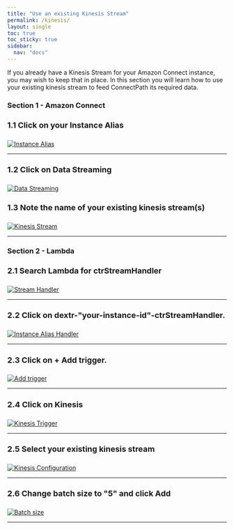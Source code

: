 ```yaml
---
title: "Use an existing Kinesis Stream"
permalink: /kinesis/
layout: single
toc: true
toc_sticky: true
sidebar: 
  nav: "docs"
---
```


If you already have a Kinesis Stream for your Amazon Connect instance, you may wish to keep that in place. In this section you will learn how to use your existing kinesis stream to feed ConnectPath its required data.

### Section 1 - Amazon Connect

#### 1.1 Click on your Instance Alias

[![Instance Alias](/assets/images/dextr-instance-alias.jpg)](/assets/images/dextr-instance-alias.jpg)

----

#### 1.2 Click on Data Streaming


[![Data Streaming](/assets/images/data-streaming.jpg)](/assets/images/data-streaming.jpg)

#### 1.3 Note the name of your existing kinesis stream(s)

[![Kinesis Stream](/assets/images/kinesis-stream.jpg)](/assets/images/kinesis-stream.jpg)

----

### Section 2 - Lambda

#### 2.1 Search Lambda for ctrStreamHandler

[![Stream Handler](/assets/images/ctrStreamHandler.jpg)](/assets/images/ctrStreamHandler.jpg)

----

#### 2.2 Click on dextr-"your-instance-id"-ctrStreamHandler.

[![Instance Alias Handler](/assets/images/stream-instance-alias-handler.jpg)](/assets/images/stream-instance-alias-handler.jpg)

----

#### 2.3 Click on + Add trigger.

[![Add trigger](/assets/images/add-trigger.jpg)](/assets/images/add-trigger.jpg)

----

#### 2.4 Click on Kinesis

[![Kinesis Trigger](/assets/images/kinesis-trigger.jpg)](/assets/images/kinesis-trigger.jpg)

----

#### 2.5 Select your existing kinesis stream

[![Kinesis Configuration](/assets/images/kinesis-configuration.jpg)](/assets/images/kinesis-configuration.jpg)

----

#### 2.6 Change batch size to "5" and click Add

[![Batch size](/assets/images/batch-size.jpg)](/assets/images/batch-size.jpg)

----


<style>
   h4 {
      font-size: 18px;
   }
</style>




